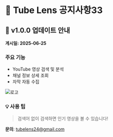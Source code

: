 # 📢 Tube Lens 공지사항33

## 🎉 v1.0.0 업데이트 안내
**게시일: 2025-06-25**

### 주요 기능
- YouTube 영상 검색 및 분석
- 채널 정보 상세 조회
- 자막 자동 수집

![로고](https://your-image-url.com/logo.png)

### 💡 사용 팁
> 검색어 없이 검색하면 인기 영상을 볼 수 있습니다!

**문의**: tubelens24@gmail.com
